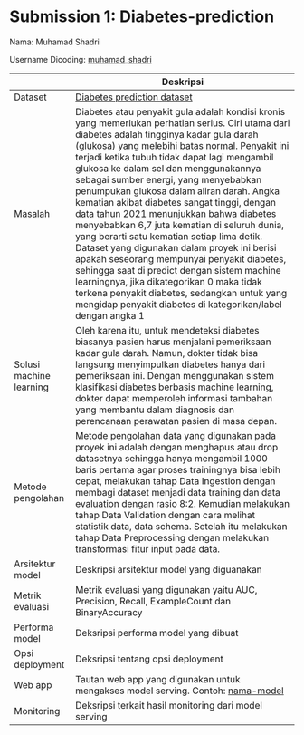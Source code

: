 # Submission 1: Diabetes-prediction
Nama: Muhamad Shadri

Username Dicoding: [muhamad_shadri](https://www.dicoding.com/users/muhamad_shadri/academies)

| | Deskripsi |
| ----------- | ----------- |
| Dataset | [Diabetes prediction dataset](https://www.kaggle.com/datasets/iammustafatz/diabetes-prediction-dataset) |
| Masalah | Diabetes atau penyakit gula adalah kondisi kronis yang memerlukan perhatian serius. Ciri utama dari diabetes adalah tingginya kadar gula darah (glukosa) yang melebihi batas normal. Penyakit ini terjadi ketika tubuh tidak dapat lagi mengambil glukosa ke dalam sel dan menggunakannya sebagai sumber energi, yang menyebabkan penumpukan glukosa dalam aliran darah. Angka kematian akibat diabetes sangat tinggi, dengan data tahun 2021 menunjukkan bahwa diabetes menyebabkan 6,7 juta kematian di seluruh dunia, yang berarti satu kematian setiap lima detik. Dataset yang digunakan dalam proyek ini berisi apakah seseorang mempunyai penyakit diabetes, sehingga saat di predict dengan sistem machine learningnya, jika  dikategorikan 0 maka tidak terkena penyakit diabetes, sedangkan untuk yang mengidap penyakit diabetes di kategorikan/label dengan angka 1 |
| Solusi machine learning | Oleh karena itu, untuk mendeteksi diabetes biasanya pasien harus menjalani pemeriksaan kadar gula darah. Namun, dokter tidak bisa langsung menyimpulkan diabetes hanya dari pemeriksaan ini. Dengan menggunakan sistem klasifikasi diabetes berbasis machine learning, dokter dapat memperoleh informasi tambahan yang membantu dalam diagnosis dan perencanaan perawatan pasien di masa depan. |
| Metode pengolahan | Metode pengolahan data yang digunakan pada proyek ini adalah dengan menghapus atau drop datasetnya sehingga hanya mengambil 1000 baris pertama agar proses trainingnya bisa lebih cepat, melakukan tahap Data Ingestion dengan membagi dataset menjadi data training dan data evaluation dengan rasio 8:2. Kemudian melakukan tahap Data Validation dengan cara melihat statistik data, data schema. Setelah itu melakukan tahap Data Preprocessing dengan melakukan transformasi fitur input pada data. |
| Arsitektur model | Deskripsi arsitektur model yang diguanakan |
| Metrik evaluasi | Metrik evaluasi yang digunakan yaitu AUC, Precision, Recall, ExampleCount dan BinaryAccuracy |
| Performa model | Deksripsi performa model yang dibuat |
| Opsi deployment | Deksripsi tentang opsi deployment |
| Web app | Tautan web app yang digunakan untuk mengakses model serving. Contoh: [nama-model](https://model-resiko-kredit.herokuapp.com/v1/models/model-resiko-kredit/metadata)|
| Monitoring | Deksripsi terkait hasil monitoring dari model serving |

